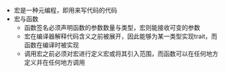 - 宏是一种元编程，即用来写代码的代码
- 宏与函数
  - 函数签名必须声明函数的参数数量与类型，宏则能接收可变的参数
  - 宏在编译器解释代码含义之前被展开，因此能够为某一类型实现trait，而函数在编译时被实现
  - 调用宏之前必须对宏进行定义宏或将其引入范围，而函数可以在任何地方定义并在任何地方调用
